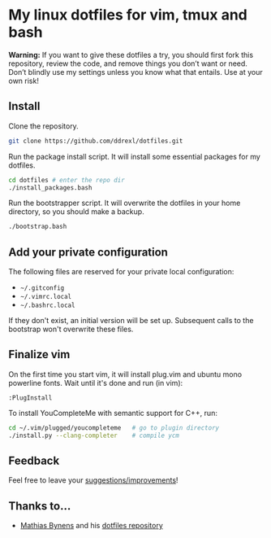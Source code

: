 # My linux dotfiles for vim, tmux and bash

**Warning:** If you want to give these dotfiles a try, you should first fork
this repository, review the code, and remove things you don’t want or need.
Don’t blindly use my settings unless you know what that entails. Use at your
own risk!

## Install

Clone the repository.
```bash
git clone https://github.com/ddrexl/dotfiles.git
```

Run the package install script. It will install some essential packages for my
dotfiles.
```bash
cd dotfiles # enter the repo dir
./install_packages.bash
```

Run the bootstrapper script. It will overwrite the dotfiles in your home
directory, so you should make a backup.
```bash
./bootstrap.bash
```

## Add your private configuration

The following files are reserved for your private local configuration:
 - `~/.gitconfig`
 - `~/.vimrc.local`
 - `~/.bashrc.local`

If they don't exist, an initial version will be set up.
Subsequent calls to the bootstrap won't overwrite these files.

## Finalize vim

On the first time you start vim, it will install plug.vim and ubuntu mono powerline fonts.
Wait until it's done and run (in vim):
```vim
:PlugInstall
```

To install YouCompleteMe with semantic support for C++, run:
```bash
cd ~/.vim/plugged/youcompleteme   # go to plugin directory
./install.py --clang-completer    # compile ycm
```

## Feedback

Feel free to leave your [suggestions/improvements](https://github.com/ddrexl/dotfiles/issues)!

## Thanks to…

* [Mathias Bynens](https://mathiasbynens.be/) and his [dotfiles repository](https://github.com/mathiasbynens/dotfiles)
